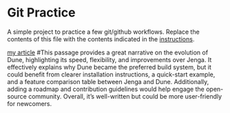 # Git Practice
A simple project to practice a few git/github workflows.  Replace the contents of this file with the contents indicated in the [instructions](./instructions.md).

[my article](https://blog.janestreet.com/how-we-accidentally-built-a-better-build-system-for-ocaml-index/)
#This passage provides a great narrative on the evolution of Dune, highlighting its speed, flexibility, and improvements over Jenga. It effectively explains why Dune became the preferred build system, but it could benefit from clearer installation instructions, a quick-start example, and a feature comparison table between Jenga and Dune. Additionally, adding a roadmap and contribution guidelines would help engage the open-source community. Overall, it’s well-written but could be more user-friendly for newcomers.
